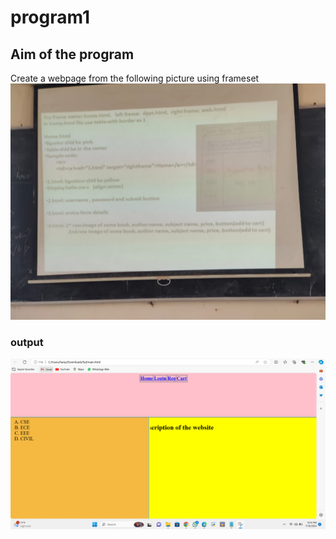 # program1

## Aim of the program
Create a webpage from the following picture using frameset
![input](question.jpg)

### output
![output](out.png)
 
